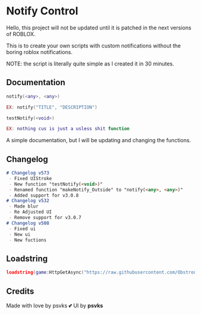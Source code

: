 # Notify Control

Hello, this project will not be updated until it is patched in the next versions of ROBLOX.

This is to create your own scripts with custom notifications without the boring roblox notifications.

NOTE: the script is literally quite simple as I created it in 30 minutes.

## Documentation

```lua
notify(<any>, <any>)

EX: notify("TITLE", "DESCRIPTION")

testNotify(<void>)

EX: nothing cus is just a usless shit function
```

A simple documentation, but I will be updating and changing the functions.

## Changelog
 
 ```markdown
 # Changelog v573
  - Fixed UIStroke
  - New function "testNotify(<void>)"
  - Renamed function "makeNotify_Outside" to "notify(<any>, <any>)"
  - Added support for v3.0.8
 # Changelog v532
  - Made blur
  - Re Adjusted UI
  - Remove support for v3.0.7
 # Changelog v508
  - Fixed ui
  - New ui
  - New fuctions
```
 
## Loadstring

```lua
loadstring(game:HttpGetAsync("https://raw.githubusercontent.com/Obstronomic/NARCU/main/notifyControl.lua"))()
```

## Credits

Made with love by psvks 💕
UI by **psvks**
